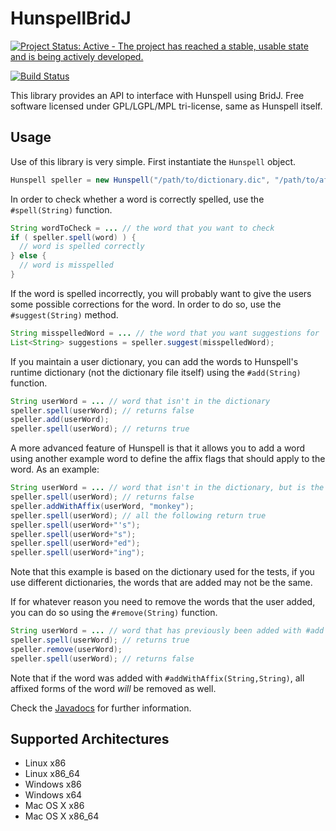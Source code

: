HunspellBridJ
=============
[![Project Status: Active - The project has reached a stable, usable state and is being actively developed.](http://www.repostatus.org/badges/latest/active.svg)](http://www.repostatus.org/#active)

[![Build Status](https://travis-ci.org/thomas-joiner/HunspellBridJ.png)](https://travis-ci.org/thomas-joiner/HunspellBridJ)

This library provides an API to interface with Hunspell using BridJ.
Free software licensed under GPL/LGPL/MPL tri-license, same as Hunspell itself.

Usage
-----

Use of this library is very simple.  First instantiate the `Hunspell` object.

```java
Hunspell speller = new Hunspell("/path/to/dictionary.dic", "/path/to/affix.aff");
```

In order to check whether a word is correctly spelled, use the `#spell(String)` function.

```java
String wordToCheck = ... // the word that you want to check
if ( speller.spell(word) ) {
  // word is spelled correctly
} else {
  // word is misspelled
}
```

If the word is spelled incorrectly, you will probably want to give the users some possible corrections for the word.  In order to do so, use the `#suggest(String)` method.

```java
String misspelledWord = ... // the word that you want suggestions for
List<String> suggestions = speller.suggest(misspelledWord);
```

If you maintain a user dictionary, you can add the words to Hunspell's runtime dictionary (not the dictionary file itself) using the `#add(String)` function.

```java
String userWord = ... // word that isn't in the dictionary
speller.spell(userWord); // returns false
speller.add(userWord);
speller.spell(userWord); // returns true
```

A more advanced feature of Hunspell is that it allows you to add a word using another example word to define the affix flags that should apply to the word.  As an example:

```java
String userWord = ... // word that isn't in the dictionary, but is the same as "monkey"
speller.spell(userWord); // returns false
speller.addWithAffix(userWord, "monkey");
speller.spell(userWord); // all the following return true
speller.spell(userWord+"'s");
speller.spell(userWord+"s");
speller.spell(userWord+"ed");
speller.spell(userWord+"ing");
```

Note that this example is based on the dictionary used for the tests, if you use different dictionaries, the words that are added may not be the same.

If for whatever reason you need to remove the words that the user added, you can do so using the `#remove(String)` function.

```java
String userWord = ... // word that has previously been added with #add or #addWithAffix
speller.spell(userWord); // returns true
speller.remove(userWord);
speller.spell(userWord); // returns false
```

Note that if the word was added with `#addWithAffix(String,String)`, all affixed forms of the word *will* be removed as well.

Check the [Javadocs](http://thomas-joiner.github.com/HunspellBridJ/1.0.0-SNAPSHOT/apidocs) for further information.

Supported Architectures
-----------------------

* Linux x86
* Linux x86_64
* Windows x86
* Windows x64
* Mac OS X x86
* Mac OS X x86_64
